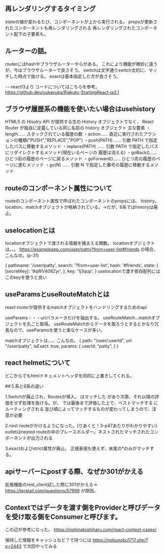 ## 再レンダリングするタイミング
stateの値が変わるたび、コンポーネントが上から実行される。
propsが更新されたコンポーネントも再レンダリングされる
再レンダリングされたコンポーネント配下の子要素も。

## ルーターの話。
routerにはhashやブラウザルーターやらがある。
これにより機能が微妙に違うが、今はブラウザルーターで良さそう。
switchは文字通りswitch文的に、マッチした時点で抜ける。
exactは基本指定した方が良さそう。

---react!3より
コードについてはこちらを参考。
https://github.dev/oukayuka/Riakuto-StartingReact-ja3.1

## ブラウザ履歴系の機能を使いたい場合はusehistory

HTML5 の Hisotry API が提供する生の History オブジェクトでなく、
React Router が独自に定義している同じ名前の history オブジェクト
主な要素
・length...... スタックされている履歴の数
・action...... 直近に実行されたアクションの種類("PUSH","REPLACE","POP")
・push(PATH) ...... 引数 PATH で指定したパスに移動するメソッド
・replace(PATH) ...... 引数 PATH で指定したパスにリダイレクトするメソッド(現在いるページの 履歴は消える)
・goBack()...... ひとつ前の履歴のページに戻るメソッド ・goForward()...... ひとつ先の履歴のページに進むメソッド 
・go(N) ...... 引数 N で指定した番号の履歴に移動するメソッド


## routeのコンポーネント属性について
routeのコンポーネント属性で呼ばれたコンポーネントのpropsには、
history、location、matchオブジェクトが格納されている。→だが、6系ではhistoryは廃止。

## uselocationとは
locationオブジェクトで渡される情報を捕まえる関数。
locationオブジェクトは。。。
https://exampleapp.com/user/patty?from=user-list#friends
の場合、こんなの。(p-31)

{
pathname: '/user/patty', search: '?from=user-list', hash: '#friends',
state: {
[secretKey]: '9qWV408Zyr', },
key: '1j3qup', }
uselocationで渡す依存配列にはこのkeyを使うと良い


## useParamsとuseRouteMatchとは
react routerが提供するmatchオブジェクトをハンドリングするためのapi

useParams・・・urlパラメータだけを抽出する。
useRouteMatch...matchオブジェクトを丸ごと取得。
useRouteMatchからデータを取ろうとするとかなり冗長なので、useParamsを使うと楽なケースが多い。

matchオブジェクトは、、、こんなの。
{
path: "/user/:userId", 
url: "/user/patty", 
isExact: true, 
params: {
userId: "patty", }
}


## react helmetについて
どこからでもhtmlドキュメントヘッダを同的に上書きしてくれる。


##５系と6系の違い

1.Switchが廃止され、Routesが導入。
<Switch> はマッチした <Route> があり次第、それ以降の評価をせず処理を抜ける。が、<Routes> では最後まで評価した上で、ベストマッチする <Route> にルーティングされる
並び順によってマッチするものが変わってしまうので、注意が必要

2.nest routeがかけるようになった。(りあくと！3-p47あたりがわかりやすい)
  outletはnested routeの中のプレースホルダー。ネストされたマッチされたコンポーネントが出力される
  
3.exactおよびstrict属性が廃止。
  正規表現も使えず、末尾の*のみがマッチする。
  
## apiサーバーにpostする際、なぜか301がかえる
  拡張機能のrest_client試した際に301がかえる→
  https://teratail.com/questions/57999
  が原因。
 
## Contextではデータを渡す側をProviderと呼びデータを受け取る側をConsumerと呼びます。
この辺が参考になった。
https://nishinatoshiharu.com/react-context-cases/
  
  保持した情報をキャッシュなど？で持つには
  https://nobunobu1717.site/?p=2443
  で次回やってみる
  
